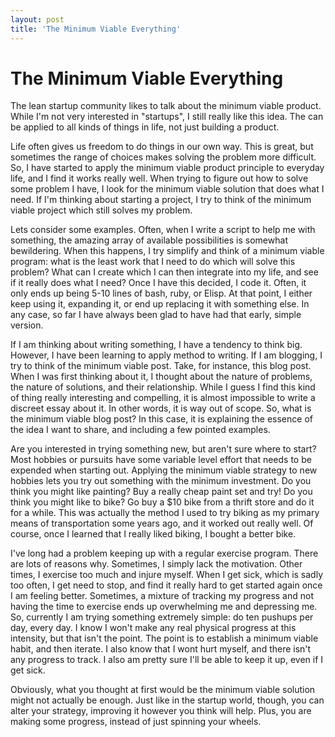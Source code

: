 ```yaml
---
layout: post
title: 'The Minimum Viable Everything'
---
```


# The Minimum Viable Everything #


The lean startup community likes to talk about the minimum viable
product. While I'm not very interested in "startups", I still
really like this idea. The  can be applied to all kinds of
things in life, not just building a product. 

Life often gives us freedom to do things in our own way. This is
great, but sometimes the range of choices makes solving the problem
more difficult. So, I have started to apply the minimum viable product
principle to everyday life, and I find it works really well. 
When trying to figure out how to solve some problem I have, I look for
the minimum viable solution that does what I need. If I'm thinking
about starting a project, I try to
think of the minimum viable project which still solves my problem.

Lets consider some examples. Often, when I write a script to help me
with something, the 
amazing array of available possibilities is somewhat bewildering. 
When this happens, I try simplify and think of a minimum viable program: 
what is the least
work that I need to do which will solve this problem? 
What can I
create which I can then integrate into my life, and see if it really
does what I need? Once I have this decided, I code it. Often, it only
ends up being 5-10 lines of bash, ruby, or Elisp. At that point, I either keep
using it, expanding it, or end up replacing it with something else. In
any case, so far I have always been glad to have had that early,
simple version.

If I am thinking about writing something, I
have a tendency to think big.
However, I have been learning to apply method to writing. If I am
blogging, I try to think of the 
minimum viable post. Take, for instance, this blog post. When I was
first thinking about it, I thought about the nature of
problems, the nature 
of solutions, and their relationship. While I guess I find this kind
of thing really interesting and compelling, it is almost impossible to
write a discreet essay about it. In other words, it is way out of
scope. So, what is the
minimum viable blog post? In this case, it is explaining the essence
of the idea I want to share, and including a few pointed examples. 

Are you interested in trying something new, but aren't sure where to
start? Most hobbies or pursuits have some variable level effort that
needs to be expended when starting out.
Applying the minimum viable strategy to 
new hobbies lets you try out something with the minimum investment. Do
you think you might like painting? 
Buy a really cheap paint set and try! Do you think you might like to
bike? Go buy a $10 bike from a thrift store and do it for a
while. This was actually the method I used to try biking as my primary
means of transportation some years ago, and it worked out really
well. Of course, once I learned that I really liked biking, I bought a better
bike. 

I've long had a problem keeping up with a regular exercise
program. There are lots of reasons why. Sometimes, I simply lack the
motivation. Other times, I exercise too much and injure
myself. When I get sick, which is sadly too often, I get need to
stop, and find it really hard to get started again once I am feeling
better. Sometimes, a mixture of tracking my progress and not having
the time to exercise ends up overwhelming me and depressing me. 
So, currently I am trying something extremely simple: do ten
pushups per day, every day. I know I won't make any real physical progress
at this intensity, but that isn't the point. The point is to establish
a minimum viable habit, and then iterate. I also know that I wont hurt
myself, and there isn't any progress to track. I also am pretty sure
I'll be able to keep it up, even if I get sick.

Obviously, what you thought at first would be the minimum viable
solution might not actually be enough. Just like in the
startup world, though, you can alter your strategy, improving it
however you think will help. Plus, you are making some progress,
instead of just spinning your wheels. 

